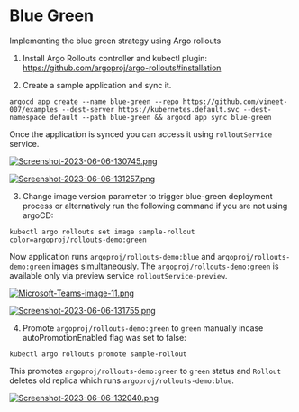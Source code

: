 # Blue Green

Implementing the blue green strategy using Argo rollouts

1. Install Argo Rollouts controller and kubectl plugin: https://github.com/argoproj/argo-rollouts#installation

2. Create a sample application and sync it.

```
argocd app create --name blue-green --repo https://github.com/vineet-007/examples --dest-server https://kubernetes.default.svc --dest-namespace default --path blue-green && argocd app sync blue-green
```

Once the application is synced you can access it using `rolloutService` service.

[![Screenshot-2023-06-06-130745.png](https://i.postimg.cc/6p0yg36C/Screenshot-2023-06-06-130745.png)](https://postimg.cc/XrrjynCv)

[![Screenshot-2023-06-06-131257.png](https://i.postimg.cc/G2NBK5LN/Screenshot-2023-06-06-131257.png)](https://postimg.cc/G8FhhzsJ)


3. Change image version parameter to trigger blue-green deployment process or alternatively run the following command if you are not using argoCD:
```
kubectl argo rollouts set image sample-rollout color=argoproj/rollouts-demo:green
```
Now application runs `argoproj/rollouts-demo:blue` and `argoproj/rollouts-demo:green` images simultaneously.
The `argoproj/rollouts-demo:green` is available only via preview service `rolloutService-preview`.

[![Microsoft-Teams-image-11.png](https://i.postimg.cc/tThfNYHV/Microsoft-Teams-image-11.png)](https://postimg.cc/HckBpWnp)

[![Screenshot-2023-06-06-131755.png](https://i.postimg.cc/WzwnhZcX/Screenshot-2023-06-06-131755.png)](https://postimg.cc/tn7PcYTx)

4. Promote `argoproj/rollouts-demo:green` to `green` manually incase autoPromotionEnabled flag was set to false:

```
kubectl argo rollouts promote sample-rollout
```

This promotes `argoproj/rollouts-demo:green` to `green` status and `Rollout` deletes old replica which runs `argoproj/rollouts-demo:blue`.

[![Screenshot-2023-06-06-132040.png](https://i.postimg.cc/YSyqBD4x/Screenshot-2023-06-06-132040.png)](https://postimg.cc/Ff3QjZVf)
